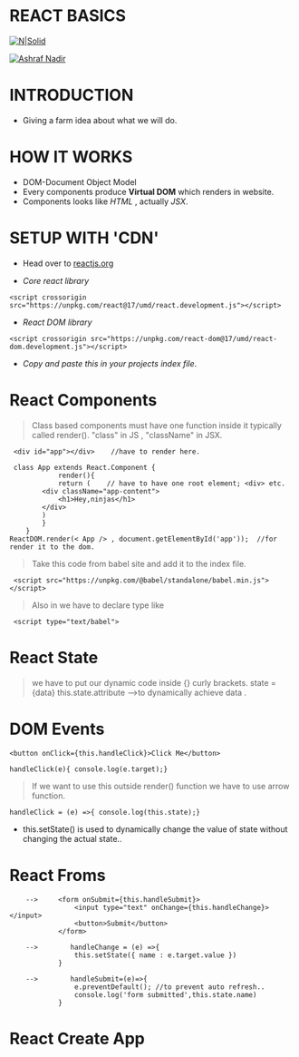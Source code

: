 # REACT BASICS

[![N|Solid](https://cldup.com/dTxpPi9lDf.thumb.png)](https://nodesource.com/products/nsolid)

[![Ashraf Nadir](https://travis-ci.org/joemccann/dillinger.svg?branch=master)](https://travis-ci.org/joemccann/dillinger)


# INTRODUCTION
- Giving a farm idea about what we will do.
# HOW IT WORKS

  - DOM-Document Object Model
  - Every components produce **Virtual DOM** which renders in website.
  - Components looks like *HTML* , actually *JSX*.
# SETUP WITH 'CDN'
- Head over to [reactjs.org](https://https://reactjs.org/docs/cdn-links.html)

- *Core react library*
~~~
<script crossorigin src="https://unpkg.com/react@17/umd/react.development.js"></script>
~~~
- *React DOM library*
~~~
<script crossorigin src="https://unpkg.com/react-dom@17/umd/react-dom.development.js"></script>
~~~
  - *Copy and paste this in your projects index file*.

# React Components

> Class based components must have one function inside it typically called render().
>"class" in  JS , "className" in JSX.
~~~
 <div id="app"></div>    //have to render here.

 class App extends React.Component { 
            render(){
            return (    // have to have one root element; <div> etc.
        <div className="app-content">  
            <h1>Hey,ninjas</h1>
        </div>
        ) 
        }
    } 
ReactDOM.render(< App /> , document.getElementById('app'));  //for render it to the dom.
~~~
>Take this code from babel site and add it to the index file.
~~~
 <script src="https://unpkg.com/@babel/standalone/babel.min.js"></script>
~~~
>Also in <screipt> we have to declare type like
~~~
 <script type="text/babel">
~~~
# React State
> we have to put our dynamic code inside {} curly brackets.
> state ={data}
> this.state.attribute -->to dynamically achieve data .

# DOM Events
~~~
<button onClick={this.handleClick}>Click Me</button>
~~~
~~~
handleClick(e){ console.log(e.target);}
~~~

> If we want to use this outside render() function we have to use arrow function.
~~~
handleClick = (e) =>{ console.log(this.state);}
~~~
* this.setState() is used to dynamically change the value of state without changing the actual state..

# React Froms
~~~
    -->     <form onSubmit={this.handleSubmit}>
                <input type="text" onChange={this.handleChange}></input>
                <button>Submit</button>
            </form>
            
    -->        handleChange = (e) =>{
                this.setState({ name : e.target.value })
            }
            
    -->        handleSubmit=(e)=>{
                e.preventDefault(); //to prevent auto refresh..
                console.log('form submitted',this.state.name)
            } 
~~~
# React Create App






